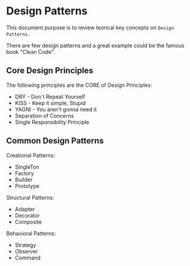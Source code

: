 # Design Patterns

This document purpose is to review teorical key concepts on `Design Patterns`.

There are few design patterns and a great example could be the famous book "Clean Code".

## Core Design Principles

The following principles are the CORE of Design Principles:

- DRY - Don´t Repeat Yourself
- KISS - Keep it simple, Stupid
- YAGNI - You aren't gonna need it
- Separation of Concerns
- Single Responsibility Principle

## Common Design Patterns

Creational Patterns:

- SingleTon
- Factory
- Builder
- Prototype

Structural Patterns:

- Adapter
- Decorator
- Composite

Behavioral Patterns:

- Strategy
- Observer
- Command
